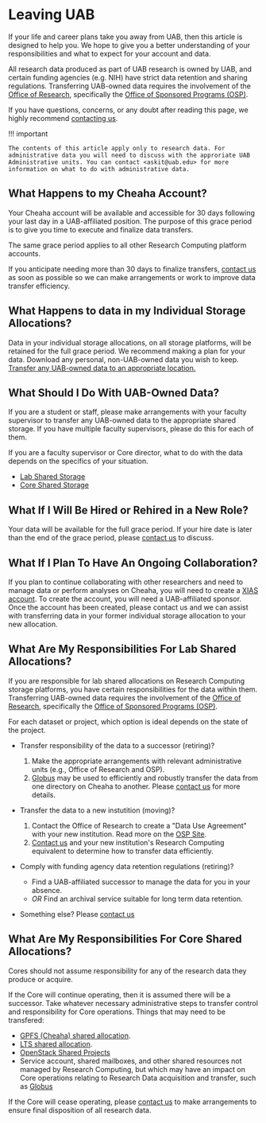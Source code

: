 # Leaving UAB

If your life and career plans take you away from UAB, then this article is designed to help you. We hope to give you a better understanding of your responsibilities and what to expect for your account and data.

All research data produced as part of UAB research is owned by UAB, and certain funding agencies (e.g. NIH) have strict data retention and sharing regulations. Transferring UAB-owned data requires the involvement of the [Office of Research](https://www.uab.edu/research/home/about/contact-us), specifically the [Office of Sponsored Programs (OSP)](https://www.uab.edu/research/home/osp-about/contact).

If you have questions, concerns, or any doubt after reading this page, we highly recommend [contacting us](../help/support.md).

<!-- markdownlint-disable MD046 -->
!!! important

    The contents of this article apply only to research data. For administrative data you will need to discuss with the approriate UAB Administrative units. You can contact <askit@uab.edu> for more information on what to do with administrative data.
<!-- markdownlint-enable MD046 -->

## What Happens to my Cheaha Account?

Your Cheaha account will be available and accessible for 30 days following your last day in a UAB-affiliated position. The purpose of this grace period is to give you time to execute and finalize data transfers.

The same grace period applies to all other Research Computing platform accounts.

If you anticipate needing more than 30 days to finalize transfers, [contact us](../help/support.md) as soon as possible so we can make arrangements or work to improve data transfer efficiency.

## What Happens to data in my Individual Storage Allocations?

Data in your individual storage allocations, on all storage platforms, will be retained for the full grace period. We recommend making a plan for your data. Download any personal, non-UAB-owned data you wish to keep. [Transfer any UAB-owned data to an appropriate location.](#what-should-i-do-with-uab-owned-data)

## What Should I Do With UAB-Owned Data?

If you are a student or staff, please make arrangements with your faculty supervisor to transfer any UAB-owned data to the appropriate shared storage. If you have multiple faculty supervisors, please do this for each of them.

If you are a faculty supervisor or Core director, what to do with the data depends on the specifics of your situation.

- [Lab Shared Storage](#what-are-my-responsibilities-for-lab-shared-allocations)
- [Core Shared Storage](#what-are-my-responsibilities-for-core-shared-allocations)

## What If I Will Be Hired or Rehired in a New Role?

Your data will be available for the full grace period. If your hire date is later than the end of the grace period, please [contact us](../help/support.md) to discuss.

## What If I Plan To Have An Ongoing Collaboration?

If you plan to continue collaborating with other researchers and need to manage data or perform analyses on Cheaha, you will need to create a [XIAS account](./xias/index.md). To create the account, you will need a UAB-affiliated sponsor. Once the account has been created, please contact us and we can assist with transferring data in your former individual storage allocation to your new allocation.

## What Are My Responsibilities For Lab Shared Allocations?

If you are responsible for lab shared allocations on Research Computing storage platforms, you have certain responsibilities for the data within them. Transferring UAB-owned data requires the involvement of the [Office of Research](https://www.uab.edu/research/home/about/contact-us), specifically the [Office of Sponsored Programs (OSP)](https://www.uab.edu/research/home/osp-about/contact).

For each dataset or project, which option is ideal depends on the state of the project.

- Transfer responsibility of the data to a successor (retiring)?

    1. Make the appropriate arrangements with relevant administrative units (e.g., Office of Research and OSP).
    1. [Globus](../data_management/transfer/globus.md) may be used to efficiently and robustly transfer the data from one directory on Cheaha to another. Please [contact us](../help/support.md) for more details.

- Transfer the data to a new instutition (moving)?

    1. Contact the Office of Research to create a "Data Use Agreement" with your new institution. Read more on the [OSP Site](https://www.uab.edu/research/home/osp-federal-contracts/fc-other/data-use-agreements).
    1. [Contact us](../help/support.md) and your new institution's Research Computing equivalent to determine how to transfer data efficiently.

- Comply with funding agency data retention regulations (retiring)?

    - Find a UAB-affiliated successor to manage the data for you in your absence.
    - _OR_ Find an archival service suitable for long term data retention.

- Something else? Please [contact us](../help/support.md)

## What Are My Responsibilities For Core Shared Allocations?

Cores should not assume responsibility for any of the research data they produce or acquire.

If the Core will continue operating, then it is assumed there will be a successor. Take whatever necessary administrative steps to transfer control and responsibility for Core operations. Things that may need to be transfered:

- [GPFS (Cheaha) shared allocation](../data_management/cheaha_storage_gpfs/index.md#project-directory).
- [LTS shared allocation](../data_management/lts/index.md).
- [OpenStack Shared Projects](../uab_cloud/sharing_cloud_environment.md)
- Service account, shared mailboxes, and other shared resources not managed by Research Computing, but which may have an impact on Core operations relating to Research Data acquisition and transfer, such as [Globus](../data_management/transfer/globus.md)

If the Core will cease operating, please [contact us](../help/support.md) to make arrangements to ensure final disposition of all research data.
